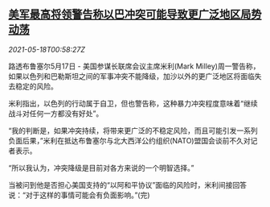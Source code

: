 <!--1621299662000-->
[美军最高将领警告称以巴冲突可能导致更广泛地区局势动荡](https://cn.reuters.com/article/usa-military-warning-0517-mon-idCNKCS2CZ02F)
------

<div><i>2021-05-18T00:58:27Z</i></div><p>路透布鲁塞尔5月17日 - 美国参谋长联席会议主席米利(Mark Milley)周一警告称，如果以色列和巴勒斯坦之间的军事冲突不能降级，加沙以外的更广泛地区将面临失去稳定的风险。</p><p>米利指出，以色列的行动属于自卫，但也警告称，这种暴力冲突程度意味着“继续战斗对任何一方都没有好处”。</p><p>“我的判断是，如果冲突持续，将带来更广泛的不稳定风险，而且可能引发一系列负面后果，”米利在抵达布鲁塞尔与北大西洋公约组织(NATO)盟国会谈前不久对记者表示。</p><p>“所以我认为，冲突降级是目前对各方来说的一个明智选择。”</p><p>当被问到他是否担心美国支持的“以阿和平协议”面临的风险时，米利间接回答说：“对于这样的事情可能会有负面影响。”(完)</p>
